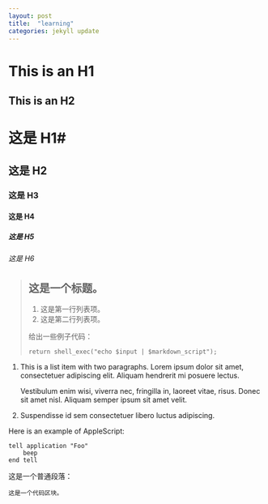 ```yaml
---
layout: post
title:  "learning"
categories: jekyll update
---
```



This is an H1
=============

This is an H2
-------------

# 这是 H1#

## 这是 H2 ##

### 这是 H3 ######

#### 这是 H4 ####

##### 这是 H5 #####

###### 这是 H6 ######


> ## 这是一个标题。
> 
> 1.   这是第一行列表项。
> 2.   这是第二行列表项。
> 
> 给出一些例子代码：
> 
>     return shell_exec("echo $input | $markdown_script");


1.  This is a list item with two paragraphs. Lorem ipsum dolor
    sit amet, consectetuer adipiscing elit. Aliquam hendrerit
    mi posuere lectus.

    Vestibulum enim wisi, viverra nec, fringilla in, laoreet
    vitae, risus. Donec sit amet nisl. Aliquam semper ipsum
    sit amet velit.

2.  Suspendisse id sem consectetuer libero luctus adipiscing.



Here is an example of AppleScript:

    tell application "Foo"
        beep
    end tell


这是一个普通段落：

    这是一个代码区块。